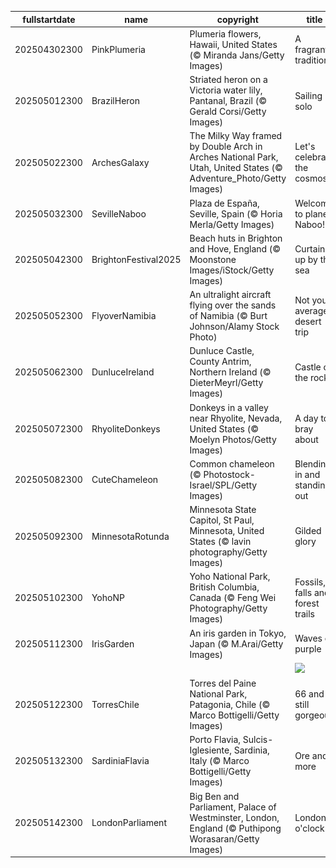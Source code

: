 |fullstartdate|name|copyright|title|image|
|--|--|--|--|--|
202504302300|PinkPlumeria|Plumeria flowers, Hawaii, United States (© Miranda Jans/Getty Images)|A fragrant tradition|![](/en-GB/2025/05/202504302300PinkPlumeria.jpg)|
202505012300|BrazilHeron|Striated heron on a Victoria water lily, Pantanal, Brazil (© Gerald Corsi/Getty Images)|Sailing solo|![](/en-GB/2025/05/202505012300BrazilHeron.jpg)|
202505022300|ArchesGalaxy|The Milky Way framed by Double Arch in Arches National Park, Utah, United States (© Adventure_Photo/Getty Images)|Let's celebrate the cosmos|![](/en-GB/2025/05/202505022300ArchesGalaxy.jpg)|
202505032300|SevilleNaboo|Plaza de España, Seville, Spain (© Horia Merla/Getty Images)|Welcome to planet Naboo!|![](/en-GB/2025/05/202505032300SevilleNaboo.jpg)|
202505042300|BrightonFestival2025|Beach huts in Brighton and Hove, England (© Moonstone Images/iStock/Getty Images)|Curtains up by the sea|![](/en-GB/2025/05/202505042300BrightonFestival2025.jpg)|
202505052300|FlyoverNamibia|An ultralight aircraft flying over the sands of Namibia (© Burt Johnson/Alamy Stock Photo)|Not your average desert trip|![](/en-GB/2025/05/202505052300FlyoverNamibia.jpg)|
202505062300|DunluceIreland|Dunluce Castle, County Antrim, Northern Ireland (© DieterMeyrl/Getty Images)|Castle on the rocks|![](/en-GB/2025/05/202505062300DunluceIreland.jpg)|
202505072300|RhyoliteDonkeys|Donkeys in a valley near Rhyolite, Nevada, United States (© Moelyn Photos/Getty Images)|A day to bray about|![](/en-GB/2025/05/202505072300RhyoliteDonkeys.jpg)|
202505082300|CuteChameleon|Common chameleon (© Photostock-Israel/SPL/Getty Images)|Blending in and standing out|![](/en-GB/2025/05/202505082300CuteChameleon.jpg)|
202505092300|MinnesotaRotunda|Minnesota State Capitol, St Paul, Minnesota, United States (© lavin photography/Getty Images)|Gilded glory|![](/en-GB/2025/05/202505092300MinnesotaRotunda.jpg)|
202505102300|YohoNP|Yoho National Park, British Columbia, Canada (© Feng Wei Photography/Getty Images)|Fossils, falls and forest trails|![](/en-GB/2025/05/202505102300YohoNP.jpg)|
202505112300|IrisGarden|An iris garden in Tokyo, Japan (© M.Arai/Getty Images)|Waves of purple|![](/en-GB/2025/05/202505112300IrisGarden.jpg)|
||||![](/en-GB/2025/05/.jpg)|
202505122300|TorresChile|Torres del Paine National Park, Patagonia, Chile (© Marco Bottigelli/Getty Images)|66 and still gorgeous|![](/en-GB/2025/05/202505122300TorresChile.jpg)|
202505132300|SardiniaFlavia|Porto Flavia, Sulcis-Iglesiente, Sardinia, Italy (© Marco Bottigelli/Getty Images)|Ore and more|![](/en-GB/2025/05/202505132300SardiniaFlavia.jpg)|
202505142300|LondonParliament|Big Ben and Parliament, Palace of Westminster, London, England (© Puthipong Worasaran/Getty Images)|London o'clock|![](/en-GB/2025/05/202505142300LondonParliament.jpg)|
